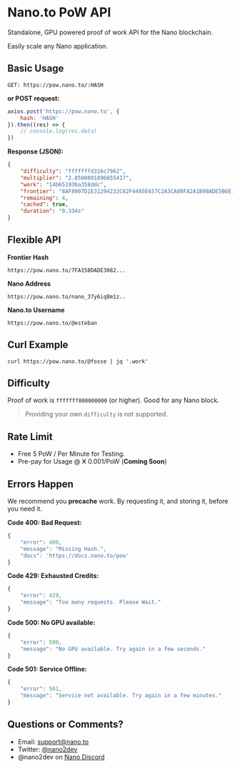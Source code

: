 # Nano.to PoW API

Standalone, GPU powered proof of work API for the Nano blockchain.

Easily scale any Nano application.

## Basic Usage

```text
GET: https://pow.nano.to/:HASH
```
**or POST request:**
```javascript
axios.post('https://pow.nano.to', { 
    hash: 'HASH'
}).then((res) => {
    // console.log(res.data)
})
```
**Response (JSON):**
```json
{
    "difficulty": "fffffffd316c7962",
    "multiplier": "2.8500801896655417",
    "work": "14b651936a358ddc",
    "frontier": "8AF8007D1E31294232C62F4495E657C2A3CA80FA2A1B98ADE5B6E1336C722EC6",
    "remaining": 4,
    "cached": true,
    "duration": "0.334s"
}
```

## Flexible API

**Frontier Hash**

```text
https://pow.nano.to/7FA158DADE3082...
```

**Nano Address**

```text
https://pow.nano.to/nano_37y6iq8m1z..
```

**Nano.to Username**

```text
https://pow.nano.to/@esteban
```

## Curl Example

```
curl https://pow.nano.to/@fosse | jq '.work'
```

## Difficulty

Proof of work is  ```fffffff800000000``` (or higher). Good for any Nano block.

> Providing your own ```difficulty``` is not supported.

## Rate Limit

- Free 5 PoW / Per Minute for Testing.
- Pre-pay for Usage @ Ӿ 0.001/PoW (**Coming Soon**)

## Errors Happen

We recommend you **precache** work. By requesting it, and storing it, before you need it.

**Code 400: Bad Request:**

```js
{ 
    "error": 400,  
    "message": "Missing Hash.",
    "docs": 'https://docs.nano.to/pow'
}
```

**Code 429: Exhausted Credits:**

```js
{
    "error": 429,
    "message": "Too many requests. Please Wait."
}
```

**Code 500: No GPU available:**

```js
{
    "error": 500, 
    "message": "No GPU available. Try again in a few seconds."
}
```

**Code 501: Service Offline:**

```js
{
    "error": 501, 
    "message": "Service not available. Try again in a few minutes."
}
```

## Questions or Comments? 

- Email: support@nano.to
- Twitter: [@nano2dev](https://twitter.com/nano2dev)
- @nano2dev on [Nano Discord](https://discord.com/invite/RNAE2R9) 